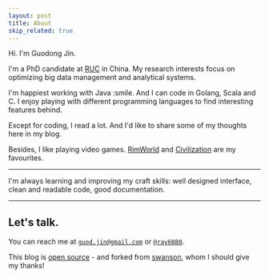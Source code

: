 ```yaml
---
layout: post
title: About
skip_related: true
---
```


Hi. I'm Guodong Jin.

I'm a PhD candidate at [RUC](http://www.ruc.edu.cn/en) in China. My research interests focus on optimizing big data management and analytical systems.

I'm happiest working with Java :smile. And I can code in Golang, Scala and C. I enjoy playing with different programming languages to find interesting features behind.

Except for coding, I read a lot. And I'd like to share some of my thoughts here in my blog.

Besides, I like playing video games. [RimWorld][rim] and [Civilization][civ] are my favourites.

---

I'm always learning and improving my craft skills: well designed interface, clean and readable code, good documentation.

---

## Let's talk.

You can reach me at [`guod.jin@gmail.com`][email] or [`@ray6080`][twitter].

This blog is [open source][os] - and forked from [swanson][sw], whom I should give my thanks!

[os]: https://github.com/ray6080/ray6080.github.io
[email]: mailto:jelly.guodong.jin@gmail.com
[twitter]: https://www.linkedin.com/in/jellyking/
[sw]: https://twitter.com/ray6080
[rim]: http://store.steampowered.com/app/294100/
[civ]: http://store.steampowered.com/app/8930/

